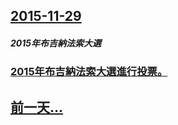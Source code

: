## [2015-11-29](/zh/news/2015/11/29/index.md)

##### 2015年布吉納法索大選
### [2015年布吉納法索大選進行投票。 ](/zh/news/2015/11/29/2015年布吉納法索大選進行投票.md)
## [前一天...](/zh/news/2015/11/26/index.md)

